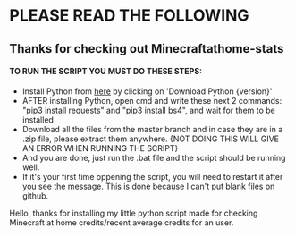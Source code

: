 # PLEASE READ THE FOLLOWING

## Thanks for checking out Minecraftathome-stats

#### TO RUN THE SCRIPT YOU MUST DO THESE STEPS:
* Install Python from [here](https://www.python.org/downloads/) by clicking on 'Download Python {version}'
* AFTER installing Python, open cmd and write these next 2 commands: "pip3 install requests" and "pip3 install bs4", and wait for them to be installed
* Download all the files from the master branch and in case they are in a .zip file, please extract them anywhere. {NOT DOING THIS WILL GIVE AN ERROR WHEN RUNNING THE SCRIPT}
* And you are done, just run the .bat file and the script should be running well.
* If it's your first time oppening the script, you will need to restart it after you see the message. This is done because I can't put blank files on github.

Hello, thanks for installing my little python script made for checking Minecraft at home credits/recent average credits for an user.
